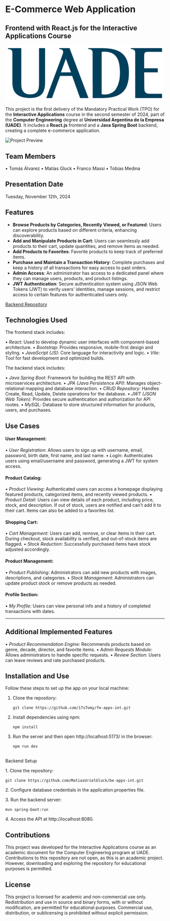 # E-Commerce Web Application 

## Frontend with React.js for the Interactive Applications Course

![](Imagenes/LogoUADE.svg)

This project is the first delivery of the Mandatory Practical Work (TPO) for the **Interactive Applications** course in the second semester of 2024, part of the **Computer Engineering** degree at **Universidad Argentina de la Empresa (UADE)**. It includes a **React.js** frontend and a **Java Spring Boot** backend, creating a complete e-commerce application.

![Project Preview](src/assets/preview.gif)

## Team Members
•⁠  ⁠Tomás Álvarez
•⁠  ⁠Matías Gluck
•⁠  ⁠Franco Massi
•⁠  ⁠Tobias Medina

## Presentation Date
Tuesday, November 12th, 2024

## Features

- **Browse Products by Categories, Recently Viewed, or Featured**: Users can explore products based on different criteria, enhancing discoverability.
- **Add and Manipulate Products in Cart**: Users can seamlessly add products to their cart, update quantities, and remove items as needed.
- **Add Products to Favorites**: Favorite products to keep track of preferred items.
- **Purchase and Maintain a Transaction History**: Complete purchases and keep a history of all transactions for easy access to past orders.
- **Admin Access**: An administrator has access to a dedicated panel where they can manage users, products, and product listings.
- **JWT Authentication**: Secure authentication system using JSON Web Tokens (JWT) to verify users' identities, manage sessions, and restrict access to certain features for authenticated users only.

[Backend Repository](https://github.com/MatiasUrielGluck/be-apps-int)

## Technologies Used

The frontend stack includes:

•⁠  ⁠*React*: Used to develop dynamic user interfaces with component-based architecture.
•⁠  ⁠*Bootstrap*: Provides responsive, mobile-first design and styling.
•⁠  ⁠*JavaScript (JS)*: Core language for interactivity and logic.
•⁠  ⁠*Vite*: Tool for fast development and optimized builds.

The backend stack includes:

•⁠  ⁠*Java Spring Boot*: Framework for building the REST API with microservices architecture.
•⁠  ⁠*JPA (Java Persistence API)*: Manages object-relational mapping and database interaction.
•⁠  ⁠*CRUD Repository*: Handles Create, Read, Update, Delete operations for the database.
•⁠  ⁠*JWT (JSON Web Token)*: Provides secure authentication and authorization for API routes.
•⁠  ⁠*MySQL*: Database to store structured information for products, users, and purchases.

## Use Cases

#### User Management:
•⁠  ⁠*User Registration*: Allows users to sign up with username, email, password, birth date, first name, and last name.
•⁠  ⁠*Login*: Authenticates users using email/username and password, generating a JWT for system access.

#### Product Catalog:
•⁠  ⁠*Product Viewing*: Authenticated users can access a homepage displaying featured products, categorized items, and recently viewed products.
•⁠  ⁠*Product Detail*: Users can view details of each product, including price, stock, and description. If out of stock, users are notified and can't add it to their cart. Items can also be added to a favorites list.

#### Shopping Cart:
•⁠  ⁠*Cart Management*: Users can add, remove, or clear items in their cart. During checkout, stock availability is verified, and out-of-stock items are flagged.
•⁠  ⁠*Stock Reduction*: Successfully purchased items have stock adjusted accordingly.

#### Product Management:
•⁠  ⁠*Product Publishing*: Administrators can add new products with images, descriptions, and categories.
•⁠  ⁠*Stock Management*: Administrators can update product stock or remove products as needed.

#### Profile Section:
•⁠  ⁠*My Profile*: Users can view personal info and a history of completed transactions with dates.

---

## Additional Implemented Features

•⁠  ⁠*Product Recommendation Engine*: Recommends products based on genre, decade, director, and favorite items.
•⁠  ⁠*Admin Requests Module*: Allows administrators to handle specific requests.
•⁠  ⁠*Review Section*: Users can leave reviews and rate purchased products.

## Installation and Use
Follow these steps to set up the app on your local machine:

1. Clone the repository:
   ```
   git clone https://github.com/17sTomy/fe-apps-int.git
   ```
2. Install dependencies using npm:
   ```
   npm install
   ``` 
3. Run the server and then open http://localhost:5173/ in the browser:
   ```
   npm run dev


Backend Setup

1.⁠ ⁠Clone the repository:
```
git clone https://github.com/MatiasUrielGluck/be-apps-int.git
```

2.⁠ ⁠Configure database credentials in the application.properties file.


3.⁠ ⁠Run the backend server:
```
mvn spring-boot:run
```

4.⁠ ⁠Access the API at http://localhost:8080.


## Contributions

This project was developed for the Interactive Applications course as an academic document for the Computer Engineering program at UADE. Contributions to this repository are not open, as this is an academic project. However, downloading and exploring the repository for educational purposes is permitted.

## License

This project is licensed for academic and non-commercial use only. Redistribution and use in source and binary forms, with or without modification, are permitted for educational purposes. Commercial use, distribution, or sublicensing is prohibited without explicit permission.